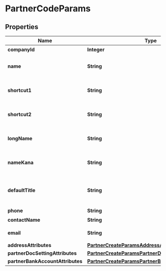 

# PartnerCodeParams

## Properties

Name | Type | Description | Notes
------------ | ------------- | ------------- | -------------
**companyId** | **Integer** | 事業所ID | 
**name** | **String** | 取引先名 (30文字以内) | 
**shortcut1** | **String** | ショートカット１ (20文字以内) |  [optional]
**shortcut2** | **String** | ショートカット２ (20文字以内) |  [optional]
**longName** | **String** | 正式名称（255文字以内） |  [optional]
**nameKana** | **String** | カナ名称（255文字以内） |  [optional]
**defaultTitle** | **String** | 敬称（御中、様、(空白)の3つから選択） |  [optional]
**phone** | **String** | 電話番号 |  [optional]
**contactName** | **String** | 担当者 氏名 |  [optional]
**email** | **String** | 担当者 メールアドレス |  [optional]
**addressAttributes** | [**PartnerCreateParamsAddressAttributes**](PartnerCreateParamsAddressAttributes.md) |  |  [optional]
**partnerDocSettingAttributes** | [**PartnerCreateParamsPartnerDocSettingAttributes**](PartnerCreateParamsPartnerDocSettingAttributes.md) |  |  [optional]
**partnerBankAccountAttributes** | [**PartnerCreateParamsPartnerBankAccountAttributes**](PartnerCreateParamsPartnerBankAccountAttributes.md) |  |  [optional]



